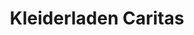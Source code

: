 ---
title: "Kleiderladen Caritas"
url: /klagenfurt-am-woerthersee/kleiderladen-caritas/
shop: Schuhe
---